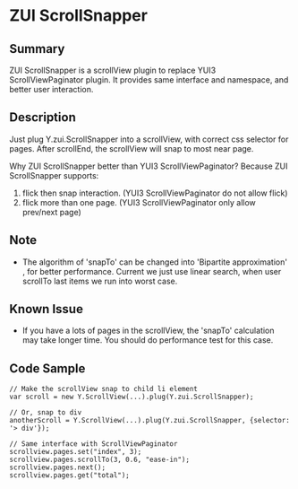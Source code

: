 ZUI ScrollSnapper
=================

Summary
-------

ZUI ScrollSnapper is a scrollView plugin to replace YUI3 ScrollViewPaginator plugin.
It provides same interface and namespace, and better user interaction.

Description
-----------

Just plug Y.zui.ScrollSnapper into a scrollView, with correct css selector for pages.
After scrollEnd, the scrollView will snap to most near page.

Why ZUI ScrollSnapper better than YUI3 ScrollViewPaginator? Because ZUI ScrollSnapper
supports:

 1. flick then snap interaction. (YUI3 ScrollViewPaginator do not allow flick)
 2. flick more than one page. (YUI3 ScrollViewPaginator only allow prev/next page)

Note
----

*   The algorithm of 'snapTo' can be changed into 'Bipartite approximation' , for 
    better performance. Current we just use linear search, when user scrollTo last
    items we run into worst case.

Known Issue
-----------

*   If you have a lots of pages in the scrollView, the 'snapTo' calculation may take
    longer time. You should do performance test for this case.

Code Sample
-----------


    // Make the scrollView snap to child li element
    var scroll = new Y.ScrollView(...).plug(Y.zui.ScrollSnapper);

    // Or, snap to div
    anotherScroll = Y.ScrollView(...).plug(Y.zui.ScrollSnapper, {selector: '> div'});

    // Same interface with ScrollViewPaginator
    scrollview.pages.set("index", 3);
    scrollview.pages.scrollTo(3, 0.6, "ease-in");
    scrollview.pages.next();
    scrollview.pages.get("total");
